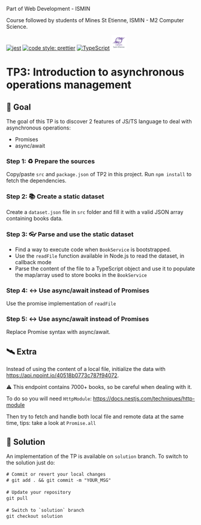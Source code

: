 Part of Web Development - ISMIN

Course followed by students of Mines St Etienne, ISMIN - M2 Computer Science.

[![jest](https://jestjs.io/img/jest-badge.svg)](https://github.com/facebook/jest)
[![code style: prettier](https://img.shields.io/badge/code_style-prettier-ff69b4.svg?style=flat-square)](https://github.com/prettier/prettier)
[![TypeScript](https://badges.frapsoft.com/typescript/love/typescript.png?v=101)](https://github.com/ellerbrock/typescript-badges/)
[![Mines St Etienne](./logo.png)](https://www.mines-stetienne.fr/)

# TP3: Introduction to asynchronous operations management

## 📝 Goal

The goal of this TP is to discover 2 features of JS/TS language to deal with asynchronous operations:
 - Promises
 - async/await 

### Step 1: ♻️ Prepare the sources

Copy/paste `src` and `package.json` of TP2 in this project. Run `npm install` to fetch the dependencies.


### Step 2: 📚 Create a static dataset

Create a `dataset.json` file in `src` folder and fill it with a valid JSON array containing books data.

### Step 3: 👓 Parse and use the static dataset

- Find a way to execute code when `BookService` is bootstrapped.
- Use the `readFile` function available in Node.js to read the dataset, in callback mode
- Parse the content of the file to a TypeScript object and use it to populate the map/array used to store books in the `BookService`

### Step 4: ↔️ Use async/await instead of Promises

Use the promise implementation of `readFile`

### Step 5: ↔️ Use async/await instead of Promises

Replace Promise syntax with async/await.

## 🛰 Extra

Instead of using the content of a local file, initialize the data with https://api.npoint.io/40518b0773c787f94072.

⚠️ This endpoint contains 7000+ books, so be careful when dealing with it.

To do so you will need `HttpModule`: https://docs.nestjs.com/techniques/http-module

Then try to fetch and handle both local file and remote data at the same time, tips: take a look at `Promise.all`

## 🔑 Solution

An implementation of the TP is available on `solution` branch. To switch to the solution just do:

```
# Commit or revert your local changes
# git add . && git commit -m "YOUR_MSG" 

# Update your repository
git pull

# Switch to `solution` branch
git checkout solution
```
